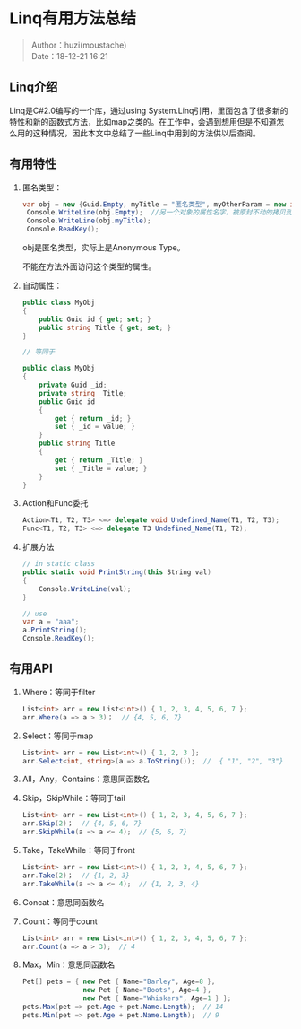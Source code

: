 # Linq有用方法总结

> Author：huzi(moustache)<br>Date：18-12-21 16:21

## Linq介绍

Linq是C#2.0编写的一个库，通过using System.Linq引用，里面包含了很多新的特性和新的函数式方法，比如map之类的。在工作中，会遇到想用但是不知道怎么用的这种情况，因此本文中总结了一些Linq中用到的方法供以后查阅。

## 有用特性

1. 匿名类型：

   ~~~c#
   var obj = new {Guid.Empty, myTitle = "匿名类型", myOtherParam = new int[] { 1, 2, 3, 4 } };
    Console.WriteLine(obj.Empty);  //另一个对象的属性名字，被原封不动的拷贝到匿名对象中来了。
    Console.WriteLine(obj.myTitle);
    Console.ReadKey();
   ~~~

   obj是匿名类型，实际上是Anonymous Type。

   不能在方法外面访问这个类型的属性。

2. 自动属性：

   ~~~c#
   public class MyObj
   {
       public Guid id { get; set; }
       public string Title { get; set; }
   }
   
   // 等同于
   
   public class MyObj
   {
       private Guid _id;
       private string _Title;
       public Guid id 
       {
           get { return _id; }
           set { _id = value; } 
       }
       public string Title
       {
           get { return _Title; }
           set { _Title = value; }
       }
   }
   ~~~

3. Action和Func委托

   ~~~c#
   Action<T1, T2, T3> <=> delegate void Undefined_Name(T1, T2, T3);
   Func<T1, T2, T3> <=> delegate T3 Undefined_Name(T1, T2);
   ~~~

4. 扩展方法

   ~~~c#
   // in static class
   public static void PrintString(this String val)
   {
       Console.WriteLine(val);
   }
   
   // use
   var a = "aaa";
   a.PrintString();
   Console.ReadKey();
   ~~~

## 有用API

1. Where：等同于filter

   ~~~c#
   List<int> arr = new List<int>() { 1, 2, 3, 4, 5, 6, 7 };
   arr.Where(a => a > 3)；  // {4, 5, 6, 7}
   ~~~

2. Select：等同于map

   ~~~c#
   List<int> arr = new List<int>() { 1, 2, 3 };
   arr.Select<int, string>(a => a.ToString());  //  { "1", "2", "3"}
   ~~~

3. All，Any，Contains：意思同函数名

4. Skip，SkipWhile：等同于tail

   ~~~c#
   List<int> arr = new List<int>() { 1, 2, 3, 4, 5, 6, 7 };
   arr.Skip(2)；  // {4, 5, 6, 7}
   arr.SkipWhile(a => a <= 4);  // {5, 6, 7}
   ~~~

5. Take，TakeWhile：等同于front

   ~~~c#
   List<int> arr = new List<int>() { 1, 2, 3, 4, 5, 6, 7 };
   arr.Take(2)；  // {1, 2, 3}
   arr.TakeWhile(a => a <= 4);  // {1, 2, 3, 4}
   ~~~

6. Concat：意思同函数名

7. Count：等同于count

   ~~~c#
   List<int> arr = new List<int>() { 1, 2, 3, 4, 5, 6, 7 };
   arr.Count(a => a > 3);  // 4
   ~~~

8. Max，Min：意思同函数名

   ~~~c#
   Pet[] pets = { new Pet { Name="Barley", Age=8 },
                  new Pet { Name="Boots", Age=4 },
                  new Pet { Name="Whiskers", Age=1 } };
   pets.Max(pet => pet.Age + pet.Name.Length);  // 14
   pets.Min(pet => pet.Age + pet.Name.Length);  // 9
   ~~~


